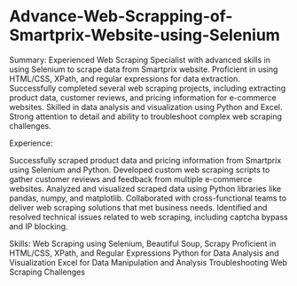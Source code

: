 # Advance-Web-Scrapping-of-Smartprix-Website-using-Selenium

Summary: Experienced Web Scraping Specialist with advanced skills in using Selenium to scrape data from Smartprix website. Proficient in using HTML/CSS, XPath, and regular expressions for data extraction. Successfully completed several web scraping projects, including extracting product data, customer reviews, and pricing information for e-commerce websites. Skilled in data analysis and visualization using Python and Excel. Strong attention to detail and ability to troubleshoot complex web scraping challenges.

Experience:

Successfully scraped product data and pricing information from Smartprix using Selenium and Python.
Developed custom web scraping scripts to gather customer reviews and feedback from multiple e-commerce websites.
Analyzed and visualized scraped data using Python libraries like pandas, numpy, and matplotlib.
Collaborated with cross-functional teams to deliver web scraping solutions that met business needs.
Identified and resolved technical issues related to web scraping, including captcha bypass and IP blocking.

Skills:
Web Scraping using Selenium, Beautiful Soup, Scrapy
Proficient in HTML/CSS, XPath, and Regular Expressions
Python for Data Analysis and Visualization
Excel for Data Manipulation and Analysis
Troubleshooting Web Scraping Challenges
